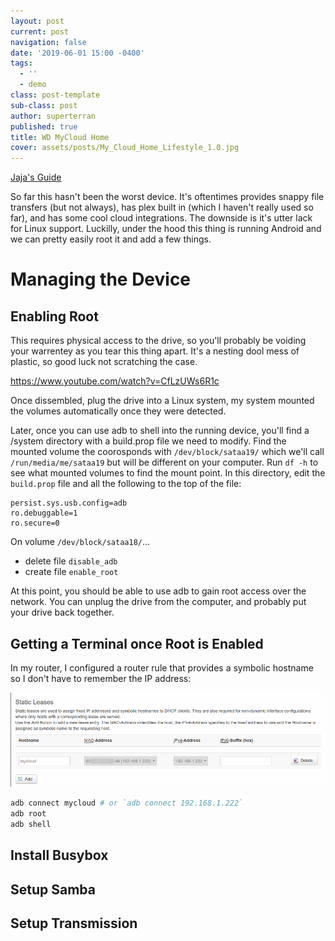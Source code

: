 ```yaml
---
layout: post
current: post
navigation: false
date: '2019-06-01 15:00 -0400'
tags:
  - ''
  - demo
class: post-template
sub-class: post
author: superterran
published: true
title: WD MyCloud Home
cover: assets/posts/My_Cloud_Home_Lifestyle_1.0.jpg
---
```

[Jaja's Guide](https://community.wd.com/t/install-entware-on-wd-my-cloud-home-ssh-access-nfs-server-opkg-install-packages/228591/18)

So far this hasn't been the worst device. It's oftentimes provides snappy file transfers (but not always), has plex built in (which I haven't really used so far), and has some cool cloud integrations. The downside is it's utter lack for Linux support. Luckilly, under the hood this thing is running Android and we can pretty easily root it and add a few things.


# Managing the Device

## Enabling Root

This requires physical access to the drive, so you'll probably be voiding your warrentey as you tear this thing apart. It's a nesting dool mess of plastic, so good luck not scratching the case.

https://www.youtube.com/watch?v=CfLzUWs6R1c

Once dissembled, plug the drive into a Linux system, my system mounted the volumes automatically once they were detected.

Later, once you can use adb to shell into the running device, you'll find a /system directory with a build.prop file we need to modify. Find the mounted volume the coorosponds with `/dev/block/sataa19/` which we'll call `/run/media/me/sataa19` but will be different on your computer. Run `df -h` to see what mounted volumes to find the mount point. In this directory, edit the `build.prop` file and all the following to the top of the file:

```
persist.sys.usb.config=adb
ro.debuggable=1
ro.secure=0
```

On volume `/dev/block/sataa18/`...
* delete file  `disable_adb`
* create file `enable_root` 

At this point, you should be able to use adb to gain root access over the network. You can unplug the drive from the computer, and probably put your drive back together. 

## Getting a Terminal once Root is Enabled

In my router, I configured a router rule that provides a symbolic hostname so I don't have to remember the IP address:

![d2wZQeiIDU.png](/assets/posts/d2wZQeiIDU.png)

```sh
adb connect mycloud # or `adb connect 192.168.1.222`
adb root 
adb shell

```

## Install Busybox

## Setup Samba

## Setup Transmission

